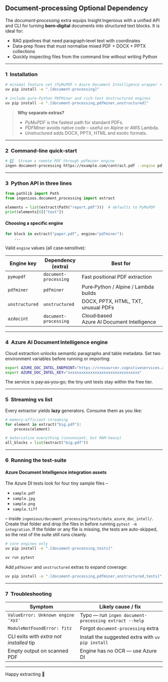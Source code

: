 ## Document‑processing Optional Dependency

The *document‑processing* extra equips Insight Ingenious with a unified API and CLI for turning **born‑digital** documents into structured text blocks.
It is ideal for:

* RAG pipelines that need paragraph‑level text with coordinates
* Data‑prep flows that must normalise mixed PDF + DOCX + PPTX collections
* Quickly inspecting files from the command line without writing Python

---

### 1  Installation

```bash
# minimal feature set (PyMuPDF + Azure Document Intelligence wrapper + CLI)
uv pip install -e ".[document-processing]"

# include pure‑Python PDFMiner and rich‑text Unstructured engines
uv pip install -e ".[document-processing,pdfminer,unstructured]"
```

> **Why separate extras?**
>
> * *PyMuPDF* is the fastest path for standard PDFs.
> * *PDFMiner* avoids native code – useful on Alpine or AWS Lambda.
> * *Unstructured* adds DOCX, PPTX, HTML and exotic formats.

---

### 2  Command‑line quick‑start

```bash
# 1️⃣  Stream a remote PDF through pdfminer engine
ingen document-processing https://example.com/contract.pdf --engine pdfminer --out pages_pdfminer.jsonl
```

---

### 3  Python API in three lines

```python
from pathlib import Path
from ingenious.document_processing import extract

elements = list(extract(Path("report.pdf")))  # defaults to PyMuPDF
print(elements[0]["text"])
```

#### Choosing a specific engine

```python
for block in extract("paper.pdf", engine="pdfminer"):
    ...
```

Valid `engine` values (all case‑sensitive):

| Engine key     | Dependency (extra)    | Best for                                   |
| -------------- | --------------------- | ------------------------------------------ |
| `pymupdf`      | `document-processing` | Fast positional PDF extraction             |
| `pdfminer`     | `pdfminer`            | Pure‑Python / Alpine / Lambda builds       |
| `unstructured` | `unstructured`        | DOCX, PPTX, HTML, TXT, unusual PDFs        |
| `azdocint`     | `document-processing` | Cloud‑based Azure AI Document Intelligence |

---

### 4  Azure AI Document Intelligence engine

Cloud extraction unlocks semantic paragraphs and table metadata. Set two environment variables before running or importing:

```bash
export AZURE_DOC_INTEL_ENDPOINT="https://<resource>.cognitiveservices.azure.com"
export AZURE_DOC_INTEL_KEY="xxxxxxxxxxxxxxxxxxxxxxxxxxxxxxxx"
```

The service is pay‑as‑you‑go; the tiny unit tests stay within the free tier.

---

### 5  Streaming vs list

Every extractor yields **lazy** generators. Consume them as you like:

```python
# memory‑efficient streaming
for element in extract("big.pdf"):
    process(element)

# materialise everything (convenient, but RAM‑heavy)
all_blocks = list(extract("big.pdf"))
```

---

### 6  Running the test‑suite

#### Azure Document Intelligence integration assets

The Azure DI tests look for four tiny sample files –

* `sample.pdf`
* `sample.jpg`
* `sample.png`
* `sample.tiff`

– inside `ingenious/document_processing/tests/data_azure_doc_intell/`.
Create that folder and drop the files in before running `pytest -m integration`.
If the folder or any file is missing, the tests are auto-skipped, so the rest of the suite still runs cleanly.

```bash
# core engines only
uv pip install -e ".[document-processing,tests]"

uv run pytest
```

Add `pdfminer` and `unstructured` extras to expand coverage:

```bash
uv pip install -e ".[document-processing,pdfminer,unstructured,tests]"
```

---

### 7  Troubleshooting

| Symptom                                  | Likely cause / fix                                    |
| ---------------------------------------- | ----------------------------------------------------- |
| `ValueError: Unknown engine 'xyz'`       | Typo — run `ingen document-processing extract --help` |
| `ModuleNotFoundError: fitz`              | Forgot `document-processing` extra                    |
| CLI exits with *extra not installed* tip | Install the suggested extra with `uv pip install`     |
| Empty output on scanned PDF              | Engine has no OCR — use Azure DI                      |

---

Happy extracting 📑
